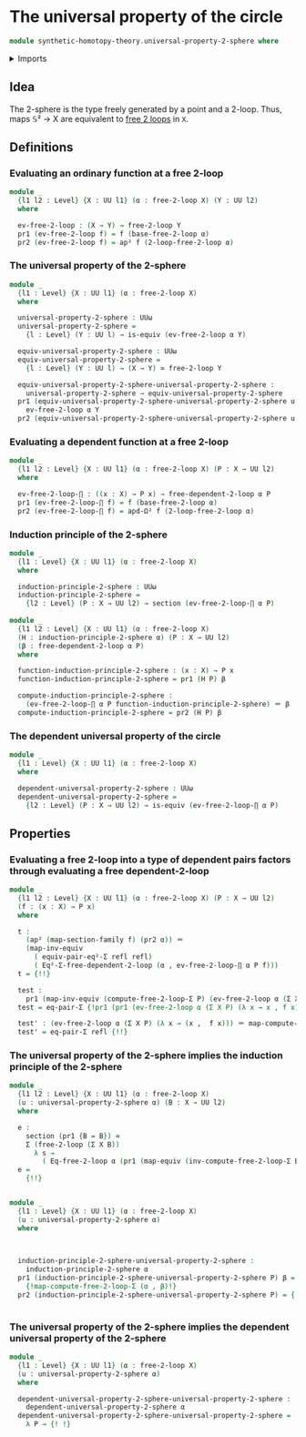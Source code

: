 # The universal property of the circle

```agda
module synthetic-homotopy-theory.universal-property-2-sphere where
```

<details><summary>Imports</summary>

```agda
open import foundation.action-on-identifications-dependent-functions
open import foundation.action-on-higher-identifications-functions
open import foundation.action-on-identifications-functions
open import foundation.cartesian-product-types
open import foundation.constant-type-families
open import foundation.contractible-maps
open import foundation.contractible-types
open import foundation.dependent-identifications
open import foundation.dependent-pair-types
open import foundation.equality-dependent-pair-types
open import foundation.equivalences
open import foundation.fibers-of-maps
open import foundation.function-extensionality
open import foundation.function-types
open import foundation.functoriality-dependent-pair-types
open import foundation.homotopies
open import foundation.identity-types
open import foundation.propositions
open import foundation.sections
open import foundation.transport-along-identifications
open import foundation.universe-levels

open import synthetic-homotopy-theory.dependent-2-loops
open import synthetic-homotopy-theory.free-2-loops
```

</details>

## Idea

The 2-sphere is the type freely generated by a point and a 2-loop.
Thus, maps 𝕊² → X are equivalent to [free 2 loops](synthetic-homotopy-theory.free-2-loop.md) in `X`.

## Definitions

### Evaluating an ordinary function at a free 2-loop

```agda
module _
  {l1 l2 : Level} {X : UU l1} (α : free-2-loop X) (Y : UU l2)
  where

  ev-free-2-loop : (X → Y) → free-2-loop Y
  pr1 (ev-free-2-loop f) = f (base-free-2-loop α)
  pr2 (ev-free-2-loop f) = ap² f (2-loop-free-2-loop α)
```

### The universal property of the 2-sphere

```agda
module _
  {l1 : Level} {X : UU l1} (α : free-2-loop X)
  where

  universal-property-2-sphere : UUω
  universal-property-2-sphere =
    {l : Level} (Y : UU l) → is-equiv (ev-free-2-loop α Y)

  equiv-universal-property-2-sphere : UUω
  equiv-universal-property-2-sphere =
    {l : Level} (Y : UU l) → (X → Y) ≃ free-2-loop Y

  equiv-universal-property-2-sphere-universal-property-2-sphere :
    universal-property-2-sphere → equiv-universal-property-2-sphere
  pr1 (equiv-universal-property-2-sphere-universal-property-2-sphere u Y) =
    ev-free-2-loop α Y
  pr2 (equiv-universal-property-2-sphere-universal-property-2-sphere u Y) = u Y
```

### Evaluating a dependent function at a free 2-loop

```agda
module _
  {l1 l2 : Level} {X : UU l1} (α : free-2-loop X) (P : X → UU l2)
  where

  ev-free-2-loop-∏ : ((x : X) → P x) → free-dependent-2-loop α P
  pr1 (ev-free-2-loop-∏ f) = f (base-free-2-loop α)
  pr2 (ev-free-2-loop-∏ f) = apd-Ω² f (2-loop-free-2-loop α)
```

### Induction principle of the 2-sphere

```agda
module _
  {l1 : Level} {X : UU l1} (α : free-2-loop X)
  where

  induction-principle-2-sphere : UUω
  induction-principle-2-sphere =
    {l2 : Level} (P : X → UU l2) → section (ev-free-2-loop-∏ α P)
    
module _
  {l1 l2 : Level} {X : UU l1} (α : free-2-loop X)
  (H : induction-principle-2-sphere α) (P : X → UU l2)
  (β : free-dependent-2-loop α P)
  where

  function-induction-principle-2-sphere : (x : X) → P x
  function-induction-principle-2-sphere = pr1 (H P) β

  compute-induction-principle-2-sphere :
    (ev-free-2-loop-∏ α P function-induction-principle-2-sphere) ＝ β
  compute-induction-principle-2-sphere = pr2 (H P) β
```

### The dependent universal property of the circle

```agda
module _
  {l1 : Level} {X : UU l1} (α : free-2-loop X)
  where

  dependent-universal-property-2-sphere : UUω
  dependent-universal-property-2-sphere =
    {l2 : Level} (P : X → UU l2) → is-equiv (ev-free-2-loop-∏ α P)
```

## Properties

### Evaluating a free 2-loop into a type of dependent pairs factors through evaluating a free dependent-2-loop

```agda
module _
  {l1 l2 : Level} {X : UU l1} (α : free-2-loop X) (P : X → UU l2)
  (f : (x : X) → P x)
  where

  t :
    (ap² (map-section-family f) (pr2 α)) ＝ 
    (map-inv-equiv
      ( equiv-pair-eq²-Σ refl refl)
      ( Eq²-Σ-free-dependent-2-loop (α , ev-free-2-loop-∏ α P f)))
  t = {!!}

  test :
    pr1 (map-inv-equiv (compute-free-2-loop-Σ P) (ev-free-2-loop α (Σ X P) (λ x → (x ,  f x)))) ＝ α
  test = eq-pair-Σ {!pr1 (pr1 (ev-free-2-loop α (Σ X P) (λ x → x , f x)))!} {!!}

  test' : (ev-free-2-loop α (Σ X P) (λ x → (x ,  f x))) ＝ map-compute-free-2-loop-Σ (α , (ev-free-2-loop-∏ α P f))
  test' = eq-pair-Σ refl {!!}
```

### The universal property of the 2-sphere implies the induction principle of the 2-sphere

```agda
module _
  {l1 l2 : Level} {X : UU l1} (α : free-2-loop X)
  (u : universal-property-2-sphere α) (B : X → UU l2)
  where

  e :
    section (pr1 {B = B}) ≃
    Σ (free-2-loop (Σ X B))
      λ s →
        ( Eq-free-2-loop α (pr1 (map-equiv (inv-compute-free-2-loop-Σ B) s)))
  e =
    {!!}


module _
  {l1 : Level} {X : UU l1} (α : free-2-loop X)
  (u : universal-property-2-sphere α)
  where

  

  induction-principle-2-sphere-universal-property-2-sphere :
    induction-principle-2-sphere α
  pr1 (induction-principle-2-sphere-universal-property-2-sphere P) β =
    {!map-compute-free-2-loop-Σ (α , β)!}
  pr2 (induction-principle-2-sphere-universal-property-2-sphere P) = {!!}
    
```

### The universal property of the 2-sphere implies the dependent universal property of the 2-sphere

```agda
module _
  {l1 : Level} {X : UU l1} (α : free-2-loop X)
  (u : universal-property-2-sphere α)
  where

  dependent-universal-property-2-sphere-universal-property-2-sphere :
    dependent-universal-property-2-sphere α
  dependent-universal-property-2-sphere-universal-property-2-sphere =
    λ P → {! !}
```

